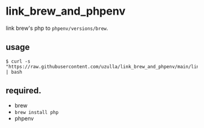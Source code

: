 # link_brew_and_phpenv

link brew's php to `phpenv/versions/brew`.

## usage

```
$ curl -s "https://raw.githubusercontent.com/uzulla/link_brew_and_phpenv/main/link.sh" | bash
```

## required.

- brew
- `brew install php`
- phpenv

